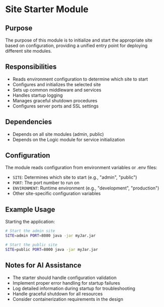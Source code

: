 # Site Starter Module

## Purpose
The purpose of this module is to initialize and start the appropriate site based on configuration, providing a unified entry point for deploying different site modules.

## Responsibilities
- Reads environment configuration to determine which site to start
- Configures and initializes the selected site
- Sets up common middleware and services
- Handles startup logging
- Manages graceful shutdown procedures
- Configures server ports and SSL settings

## Dependencies
- Depends on all site modules (admin, public)
- Depends on the Logic module for service initialization

## Configuration
The module reads configuration from environment variables or .env files:
- `SITE`: Determines which site to start (e.g., "admin", "public")
- `PORT`: The port number to run on
- `ENVIRONMENT`: Runtime environment (e.g., "development", "production")
- Other site-specific configuration variables

## Example Usage
Starting the application:
```bash
# Start the admin site
SITE=admin PORT=8080 java -jar myJar.jar

# Start the public site
SITE=public PORT=8000 java -jar myJar.jar
```

## Notes for AI Assistance
- The starter should handle configuration validation
- Implement proper error handling for startup failures
- Log detailed information during startup for troubleshooting
- Handle graceful shutdown for all resources
- Consider containerization requirements in the design
